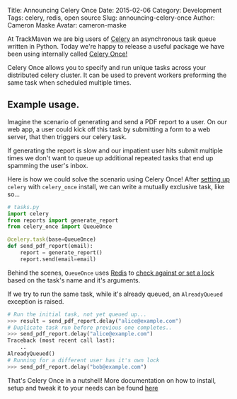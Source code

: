 Title: Announcing Celery Once
Date: 2015-02-06
Category: Development
Tags: celery, redis, open source
Slug: announcing-celery-once
Author: Cameron Maske
Avatar: cameron-maske

At TrackMaven we are big users of [Celery](http://www.celeryproject.org/) an asynchronous task queue written in Python. Today we're happy to release a useful package we have been using internally called [Celery Once!](https://pypi.python.org/pypi/celery_once/)

Celery Once allows you to specify and run unique tasks across your distributed celery cluster. It can be used to prevent workers preforming the same task when scheduled multiple times.

## Example usage.

Imagine the scenario of generating and send a PDF report to a user.
On our web app, a user could kick off this task by submitting a form to a web server, that then triggers our celery task.

If generating the report is slow and our impatient user  hits submit multiple times we don't want to queue up additional repeated tasks that end up spamming the user's inbox.

Here is how we could solve the scenario using Celery Once!
After [setting up](https://github.com/TrackMaven/celery-once#usage) `celery` with `celery_once` install, we can write a mutually exclusive task, like so...

```python
# tasks.py
import celery
from reports import generate_report
from celery_once import QueueOnce

@celery.task(base=QueueOnce)
def send_pdf_report(email):
    report = generate_report()
    report.send(email=email)
```

Behind the scenes, `QueueOnce` uses [Redis](http://redis.io) to [check against or set a lock](https://github.com/TrackMaven/celery-once/blob/c7b8902a52ee727e4e68392887d905f1e436f7ef/celery_once/tasks.py#L98) based on the task's name and it's arguments.

If we try to run the same task, while it's already queued, an `AlreadyQueued` exception is raised.

```python
# Run the initial task, not yet queued up...
>>> result = send_pdf_report.delay("alice@example.com")
# Duplicate task run before previous one completes..
>>> send_pdf_report.delay("alice@example.com")
Traceback (most recent call last):
    ..
AlreadyQueued()
# Running for a different user has it's own lock
>>> send_pdf_report.delay("bob@example.com")
```

That's Celery Once in a nutshell! More documentation on how to install, setup and tweak it to your needs can be found [here](https://github.com/TrackMaven/celery-once)
